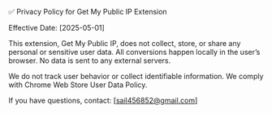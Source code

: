 ✅ Privacy Policy for Get My Public IP Extension

Effective Date: [2025-05-01]

This extension, Get My Public IP, does not collect, store, or share any personal or sensitive user data. All conversions happen locally in the user’s browser. No data is sent to any external servers.

We do not track user behavior or collect identifiable information.
We comply with Chrome Web Store User Data Policy.

If you have questions, contact: [sail456852@gmail.com]
